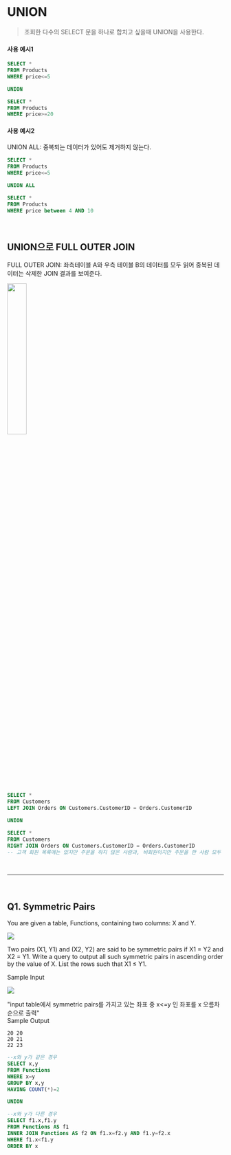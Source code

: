 # UNION
>조회한 다수의 SELECT 문을 하나로 합치고 싶을때 UNION을 사용한다.

#### 사용 예시1
```sql
SELECT *
FROM Products
WHERE price<=5

UNION

SELECT *
FROM Products
WHERE price>=20
```

#### 사용 예시2 
UNION ALL: 중복되는 데이터가 있어도 제거하지 않는다.
```sql
SELECT *
FROM Products
WHERE price<=5

UNION ALL

SELECT *
FROM Products
WHERE price between 4 AND 10
```

<br>

## UNION으로 FULL OUTER JOIN
FULL OUTER JOIN: 좌측테이블 A와 우측 테이블 B의 데이터를 모두 읽어 중복된 데이터는 삭제한 JOIN 결과를 보여준다.

<img src="https://i0.wp.com/ubiq.co/database-blog/wp-content/uploads/2021/02/full-join-mysql.png?resize=400%2C215&ssl=1" width=30%>

```sql
SELECT *
FROM Customers
LEFT JOIN Orders ON Customers.CustomerID = Orders.CustomerID

UNION

SELECT *
FROM Customers
RIGHT JOIN Orders ON Customers.CustomerID = Orders.CustomerID
-- 고객 회원 목록에는 있지만 주문을 하지 않은 사람과, 비회원이지만 주문을 한 사람 모두 출력
```

<br>

----------------------------

<br>

## Q1. Symmetric Pairs
You are given a table, Functions, containing two columns: X and Y.

<img src="https://s3.amazonaws.com/hr-challenge-images/12892/1443818798-51909e977d-1.png"></img>

Two pairs (X1, Y1) and (X2, Y2) are said to be symmetric pairs if X1 = Y2 and X2 = Y1.
Write a query to output all such symmetric pairs in ascending order by the value of X. List the rows such that X1 ≤ Y1.

Sample Input

<img src="https://s3.amazonaws.com/hr-challenge-images/12892/1443818693-b384c24e35-2.png"></img>

"input table에서 symmetric pairs를 가지고 있는 좌표 중 x<=y 인 좌표를 x 오름차순으로 출력"       
Sample Output
```
20 20
20 21
22 23
```

```sql
--x와 y가 같은 경우
SELECT x,y
FROM Functions
WHERE x=y
GROUP BY x,y
HAVING COUNT(*)=2

UNION

--x와 y가 다른 경우
SELECT f1.x,f1.y
FROM Functions AS f1
INNER JOIN Functions AS f2 ON f1.x=f2.y AND f1.y=f2.x
WHERE f1.x<f1.y  
ORDER BY x
```

